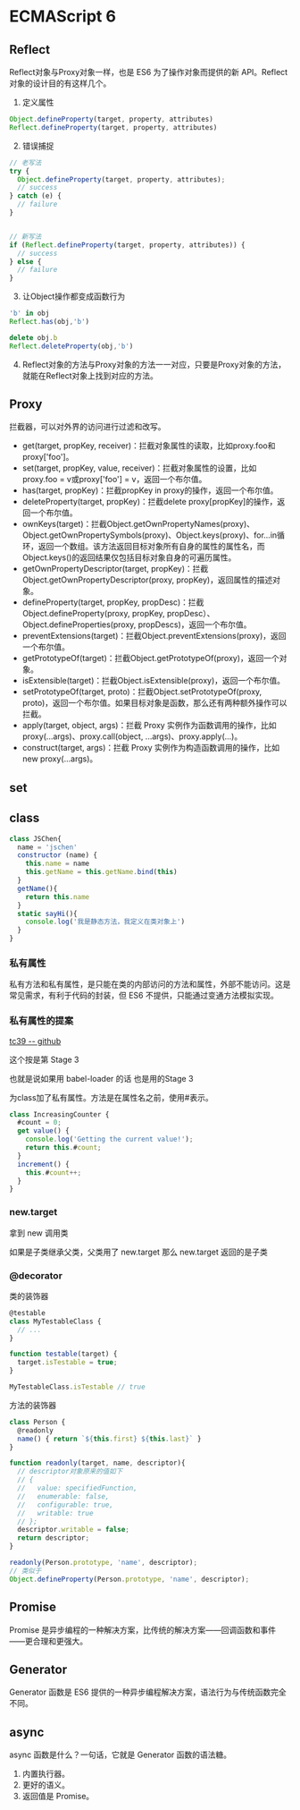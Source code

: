 # ECMAScript 6 

## Reflect

Reflect对象与Proxy对象一样，也是 ES6 为了操作对象而提供的新 API。Reflect对象的设计目的有这样几个。

1. 定义属性
```js
Object.defineProperty(target, property, attributes)
Reflect.defineProperty(target, property, attributes)

```
2. 错误捕捉
```js
// 老写法
try {
  Object.defineProperty(target, property, attributes);
  // success
} catch (e) {
  // failure
}


// 新写法
if (Reflect.defineProperty(target, property, attributes)) {
  // success
} else {
  // failure
}
```
3. 让Object操作都变成函数行为
```js
'b' in obj
Reflect.has(obj,'b')

delete obj.b
Reflect.deleteProperty(obj,'b')
```

4. Reflect对象的方法与Proxy对象的方法一一对应，只要是Proxy对象的方法，就能在Reflect对象上找到对应的方法。

## Proxy

拦截器，可以对外界的访问进行过滤和改写。


- get(target, propKey, receiver)：拦截对象属性的读取，比如proxy.foo和proxy['foo']。
- set(target, propKey, value, receiver)：拦截对象属性的设置，比如proxy.foo = v或proxy['foo'] = v，返回一个布尔值。
- has(target, propKey)：拦截propKey in proxy的操作，返回一个布尔值。
- deleteProperty(target, propKey)：拦截delete proxy[propKey]的操作，返回一个布尔值。
- ownKeys(target)：拦截Object.getOwnPropertyNames(proxy)、Object.getOwnPropertySymbols(proxy)、Object.keys(proxy)、for...in循环，返回一个数组。该方法返回目标对象所有自身的属性的属性名，而Object.keys()的返回结果仅包括目标对象自身的可遍历属性。
- getOwnPropertyDescriptor(target, propKey)：拦截Object.getOwnPropertyDescriptor(proxy, propKey)，返回属性的描述对象。
- defineProperty(target, propKey, propDesc)：拦截Object.defineProperty(proxy, propKey, propDesc）、Object.defineProperties(proxy, propDescs)，返回一个布尔值。
- preventExtensions(target)：拦截Object.preventExtensions(proxy)，返回一个布尔值。
- getPrototypeOf(target)：拦截Object.getPrototypeOf(proxy)，返回一个对象。
- isExtensible(target)：拦截Object.isExtensible(proxy)，返回一个布尔值。
- setPrototypeOf(target, proto)：拦截Object.setPrototypeOf(proxy, proto)，返回一个布尔值。如果目标对象是函数，那么还有两种额外操作可以拦截。
- apply(target, object, args)：拦截 Proxy 实例作为函数调用的操作，比如proxy(...args)、proxy.call(object, ...args)、proxy.apply(...)。
- construct(target, args)：拦截 Proxy 实例作为构造函数调用的操作，比如new proxy(...args)。

## set

## class

```js
class JSChen{
  name = 'jschen'
  constructor (name) {
    this.name = name
    this.getName = this.getName.bind(this)
  }
  getName(){
    return this.name
  }
  static sayHi(){
    console.log('我是静态方法，我定义在类对象上')
  }
}
```

### 私有属性

私有方法和私有属性，是只能在类的内部访问的方法和属性，外部不能访问。这是常见需求，有利于代码的封装，但 ES6 不提供，只能通过变通方法模拟实现。

### 私有属性的提案 

[tc39 -- github](https://github.com/tc39/proposal-private-methods)

这个按是第 Stage 3

也就是说如果用 babel-loader 的话 也是用的Stage 3

为class加了私有属性。方法是在属性名之前，使用#表示。

```js
class IncreasingCounter {
  #count = 0;
  get value() {
    console.log('Getting the current value!');
    return this.#count;
  }
  increment() {
    this.#count++;
  }
}
```
### new.target

拿到 new 调用类

如果是子类继承父类，父类用了 new.target 那么 new.target 返回的是子类

### @decorator

类的装饰器

```js
@testable
class MyTestableClass {
  // ...
}

function testable(target) {
  target.isTestable = true;
}

MyTestableClass.isTestable // true
```

方法的装饰器

```js
class Person {
  @readonly
  name() { return `${this.first} ${this.last}` }
}

function readonly(target, name, descriptor){
  // descriptor对象原来的值如下
  // {
  //   value: specifiedFunction,
  //   enumerable: false,
  //   configurable: true,
  //   writable: true
  // };
  descriptor.writable = false;
  return descriptor;
}

readonly(Person.prototype, 'name', descriptor);
// 类似于
Object.defineProperty(Person.prototype, 'name', descriptor);
```
## Promise

Promise 是异步编程的一种解决方案，比传统的解决方案——回调函数和事件——更合理和更强大。

## Generator

Generator 函数是 ES6 提供的一种异步编程解决方案，语法行为与传统函数完全不同。

## async

async 函数是什么？一句话，它就是 Generator 函数的语法糖。

1. 内置执行器。
2. 更好的语义。
3. 返回值是 Promise。